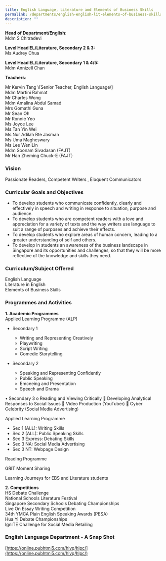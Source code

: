 ```yaml
---
title: English Language, Literature and Elements of Business Skills
permalink: /departments/english-english-lit-elements-of-business-skills/
description: ""
---
```

**Head of Department/English:**    
Mdm S Chitradevi
  

**Level Head EL/Literature, Secondary 2 & 3:**   
Ms Audrey Chua
  

**Level Head EL/Literature, Secondary 1 & 4/5:**     
Mdm Annizell Chan
  

**Teachers**:   
<div>Mr Kervin Tang \[Senior Teacher, English Language\]</div>  
<div>Mdm Martini Rahmat</div>  
<div>Mr Charles Wong</div>  
<div>Mdm Amalina Abdul Samad</div>  
<div>Mrs Gomathi Guna</div>  
<div>Mr Sean Oh</div>  
<div>Mr Ronnie Yeo</div>  
<div>Ms Joyce Lee</div>  
<div>Ms Tan Yin Wei</div>  
<div>Ms Nur Adilah Bte Jasman</div>  
<div>Ms Uma Magheswary</div>  
<div>Ms Lee Wen Lin</div>  
<div>Mdm Soonam Sivadasan (FAJT)</div>  
<div>Mr Han Zheming Chuck-E (FAJT)</div>
  

### Vision

Passionate Readers, Competent Writers , Eloquent Communicators  

### Curricular Goals and Objectives

* To develop students who communicate confidently, clearly and effectively in speech and writing in response to situation, purpose and audience.
* To develop students who are competent readers with a love and appreciation for a variety of texts and the way writers use language to suit a range of purposes and achieve their effects.
* To develop students who explore areas of human concern, leading to a greater understanding of self and others.
*	To develop in students an awareness of the business landscape in Singapore and its opportunities and challenges, so that they will be more reflective of the knowledge and skills they need.


  

### Curriculum/Subject Offered
English Language   
Literature in English   
Elements of Business Skills

### Programmes and Activities

**1\. Academic Programmes**    
Applied Learning Programme (ALP)
* Secondary 1
	*	Writing and Representing Creatively
	*	Playwriting
	*	Script Writing
	*	Comedic Storytelling

* Secondary 2
	* Speaking and Representing Confidently
	* Public Speaking
	* Emceeing and Presentation
	* Speech and Drama


•	Secondary 3
o	Reading and Viewing Critically
	Developing Analytical Responses to Social Issues
	Video Production (YouTuber)
	Cyber Celebrity (Social Media Advertising)



Applied Learning Programme  

*   Sec 1 (ALL): Writing Skills
*   Sec 2 (ALL): Public Speaking Skills
*   Sec 3 Express: Debating Skills
*   Sec 3 NA: Social Media Advertising
*   Sec 3 NT: Webpage Design

Reading Programme  

GRIT Moment Sharing  

Learning Journeys for EBS and Literature students  

  

**2\. Competitions**   
HS Debate Challenge  
National Schools Literature Festival   
Singapore Secondary Schools Debating Championships   
Live On Essay Writing Competition  
34th YMCA Plain English Speaking Awards (PESA)   
Hua Yi Debate Championships  
IgnITE Challenge for Social Media Retailing   

  

### English Language Department - A Snap Shot



[https://online.pubhtml5.com/hivq/hlpc/](https://online.pubhtml5.com/hivq/hlpc/)